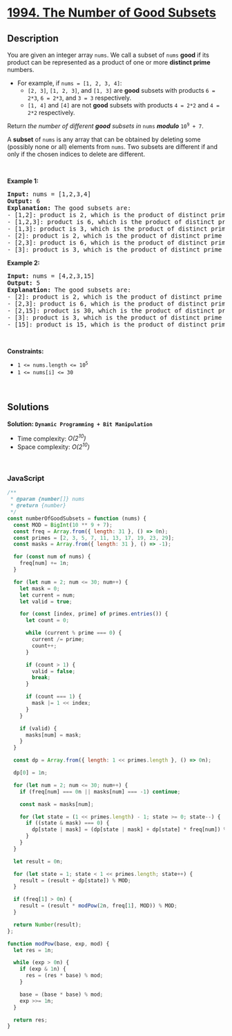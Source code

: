 # [1994. The Number of Good Subsets](https://leetcode.com/problems/the-number-of-good-subsets)

## Description

<div class="elfjS" data-track-load="description_content"><p>You are given an integer array <code>nums</code>. We call a subset of <code>nums</code> <strong>good</strong> if its product can be represented as a product of one or more <strong>distinct prime</strong> numbers.</p>

<ul>
	<li>For example, if <code>nums = [1, 2, 3, 4]</code>:
    <ul>
    	<li><code>[2, 3]</code>, <code>[1, 2, 3]</code>, and <code>[1, 3]</code> are <strong>good</strong> subsets with products <code>6 = 2*3</code>, <code>6 = 2*3</code>, and <code>3 = 3</code> respectively.</li>
    	<li><code>[1, 4]</code> and <code>[4]</code> are not <strong>good</strong> subsets with products <code>4 = 2*2</code> and <code>4 = 2*2</code> respectively.</li>
    </ul>
    </li>
</ul>

<p>Return <em>the number of different <strong>good</strong> subsets in </em><code>nums</code><em> <strong>modulo</strong> </em><code>10<sup>9</sup> + 7</code>.</p>

<p>A <strong>subset</strong> of <code>nums</code> is any array that can be obtained by deleting some (possibly none or all) elements from <code>nums</code>. Two subsets are different if and only if the chosen indices to delete are different.</p>

<p>&nbsp;</p>
<p><strong class="example">Example 1:</strong></p>

<pre><strong>Input:</strong> nums = [1,2,3,4]
<strong>Output:</strong> 6
<strong>Explanation:</strong> The good subsets are:
- [1,2]: product is 2, which is the product of distinct prime 2.
- [1,2,3]: product is 6, which is the product of distinct primes 2 and 3.
- [1,3]: product is 3, which is the product of distinct prime 3.
- [2]: product is 2, which is the product of distinct prime 2.
- [2,3]: product is 6, which is the product of distinct primes 2 and 3.
- [3]: product is 3, which is the product of distinct prime 3.
</pre>

<p><strong class="example">Example 2:</strong></p>

<pre><strong>Input:</strong> nums = [4,2,3,15]
<strong>Output:</strong> 5
<strong>Explanation:</strong> The good subsets are:
- [2]: product is 2, which is the product of distinct prime 2.
- [2,3]: product is 6, which is the product of distinct primes 2 and 3.
- [2,15]: product is 30, which is the product of distinct primes 2, 3, and 5.
- [3]: product is 3, which is the product of distinct prime 3.
- [15]: product is 15, which is the product of distinct primes 3 and 5.
</pre>

<p>&nbsp;</p>
<p><strong>Constraints:</strong></p>

<ul>
	<li><code>1 &lt;= nums.length &lt;= 10<sup>5</sup></code></li>
	<li><code>1 &lt;= nums[i] &lt;= 30</code></li>
</ul>
</div>

<p>&nbsp;</p>

## Solutions

**Solution: `Dynamic Programming + Bit Manipulation`**

- Time complexity: <em>O(2<sup>10</sup>)</em>
- Space complexity: <em>O(2<sup>10</sup>)</em>

<p>&nbsp;</p>

### **JavaScript**

```js
/**
 * @param {number[]} nums
 * @return {number}
 */
const numberOfGoodSubsets = function (nums) {
  const MOD = BigInt(10 ** 9 + 7);
  const freq = Array.from({ length: 31 }, () => 0n);
  const primes = [2, 3, 5, 7, 11, 13, 17, 19, 23, 29];
  const masks = Array.from({ length: 31 }, () => -1);

  for (const num of nums) {
    freq[num] += 1n;
  }

  for (let num = 2; num <= 30; num++) {
    let mask = 0;
    let current = num;
    let valid = true;

    for (const [index, prime] of primes.entries()) {
      let count = 0;

      while (current % prime === 0) {
        current /= prime;
        count++;
      }

      if (count > 1) {
        valid = false;
        break;
      }

      if (count === 1) {
        mask |= 1 << index;
      }
    }

    if (valid) {
      masks[num] = mask;
    }
  }

  const dp = Array.from({ length: 1 << primes.length }, () => 0n);

  dp[0] = 1n;

  for (let num = 2; num <= 30; num++) {
    if (freq[num] === 0n || masks[num] === -1) continue;

    const mask = masks[num];

    for (let state = (1 << primes.length) - 1; state >= 0; state--) {
      if ((state & mask) === 0) {
        dp[state | mask] = (dp[state | mask] + dp[state] * freq[num]) % MOD;
      }
    }
  }

  let result = 0n;

  for (let state = 1; state < 1 << primes.length; state++) {
    result = (result + dp[state]) % MOD;
  }

  if (freq[1] > 0n) {
    result = (result * modPow(2n, freq[1], MOD)) % MOD;
  }

  return Number(result);
};

function modPow(base, exp, mod) {
  let res = 1n;

  while (exp > 0n) {
    if (exp & 1n) {
      res = (res * base) % mod;
    }

    base = (base * base) % mod;
    exp >>= 1n;
  }

  return res;
}
```
